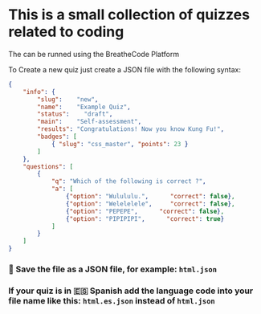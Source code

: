 # This is a small collection of quizzes related to coding

The can be runned using the BreatheCode Platform

To Create a new quiz just create a JSON file with the following syntax:

```json
{
    "info": {
        "slug":    "new",
        "name":    "Example Quiz",
        "status":    "draft",
        "main":    "Self-assessment",
        "results": "Congratulations! Now you know Kung Fu!",
        "badges": [
            { "slug": "css_master", "points": 23 }
        ]
    },
    "questions": [
        {
            "q": "Which of the following is correct ?",
            "a": [
                {"option": "Wulululu.",      "correct": false},
                {"option": "Welelelele",     "correct": false},
                {"option": "PEPEPE",      "correct": false},
                {"option": "PIPIPIPI",      "correct": true}
            ]
        }
    ]
}
```

### 💾 Save the file as a JSON file, for example: `html.json`

### If your quiz is in 🇪🇸 Spanish add the language code into your file name like this: `html.es.json` instead of `html.json`
